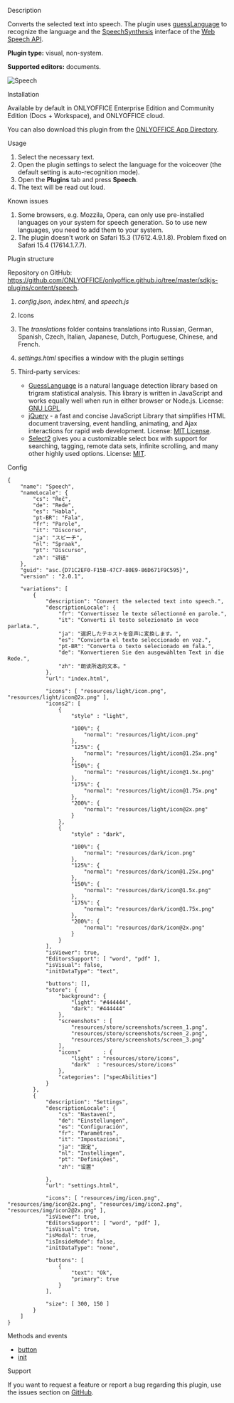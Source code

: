 Description

Converts the selected text into speech. The plugin uses [guessLanguage](https://richtr.github.io/guessLanguage.js/) to recognize the language and the [SpeechSynthesis](https://developer.mozilla.org/en-US/docs/Web/API/SpeechSynthesis) interface of the [Web Speech API](https://developer.mozilla.org/en-US/docs/Web/API/Web_Speech_API).

**Plugin type:** visual, non-system.

**Supported editors:** documents.

![Speech](/assets/images/plugins/gifs/speech.gif)

Installation

Available by default in ONLYOFFICE Enterprise Edition and Community Edition (Docs + Workspace), and ONLYOFFICE cloud.

You can also download this plugin from the [ONLYOFFICE App Directory](https://www.onlyoffice.com/en/app-directory/speech).

Usage

1. Select the necessary text.
2. Open the plugin settings to select the language for the voiceover (the default setting is auto-recognition mode).
3. Open the **Plugins** tab and press **Speech**.
4. The text will be read out loud.

Known issues

1. Some browsers, e.g. Mozzila, Opera, can only use pre-installed languages on your system for speech generation. So to use new languages, you need to add them to your system.
2. The plugin doesn't work on Safari 15.3 (17612.4.9.1.8). Problem fixed on Safari 15.4 (17614.1.7.7).

Plugin structure

Repository on GitHub: <https://github.com/ONLYOFFICE/onlyoffice.github.io/tree/master/sdkjs-plugins/content/speech>.

1. *config.json*, *index.html*, and *speech.js*

2. Icons

3. The *translations* folder contains translations into Russian, German, Spanish, Czech, Italian, Japanese, Dutch, Portuguese, Chinese, and French.

4. *settings.html* specifies a window with the plugin settings

5. Third-party services:

   * [GuessLanguage](https://richtr.github.io/guessLanguage.js/) is a natural language detection library based on trigram statistical analysis. This library is written in JavaScript and works equally well when run in either browser or Node.js. License: [GNU LGPL](https://www.gnu.org/licenses/lgpl-3.0.html).
   * [jQuery](https://jquery.com) - a fast and concise JavaScript Library that simplifies HTML document traversing, event handling, animating, and Ajax interactions for rapid web development. License: [MIT License](https://github.com/ONLYOFFICE/onlyoffice.github.io/blob/master/sdkjs-plugins/content/speech/licenses/jQuery.license).
   * [Select2](https://select2.org/) gives you a customizable select box with support for searching, tagging, remote data sets, infinite scrolling, and many other highly used options. License: [MIT](https://github.com/ONLYOFFICE/onlyoffice.github.io/blob/master/sdkjs-plugins/content/speech/licenses/Select2.license).

Config

```
{
    "name": "Speech",
    "nameLocale": {
        "cs": "Řeč",
        "de": "Rede",
        "es": "Habla",
        "pt-BR": "Fala",
        "fr": "Parole",
        "it": "Discorso",
        "ja": "スピーチ",
        "nl": "Spraak",
        "pt": "Discurso",
        "zh": "讲话"
    },
    "guid": "asc.{D71C2EF0-F15B-47C7-80E9-86D671F9C595}",
    "version" : "2.0.1",

    "variations": [
        {
            "description": "Convert the selected text into speech.",
            "descriptionLocale": {
                "fr": "Convertissez le texte sélectionné en parole.",
                "it": "Converti il testo selezionato in voce parlata.",
                "ja": "選択したテキストを音声に変換します。",
                "es": "Convierta el texto seleccionado en voz.",
                "pt-BR": "Converta o texto selecionado em fala.",
                "de": "Konvertieren Sie den ausgewählten Text in die Rede.",
                "zh": "朗读所选的文本。"
            },
            "url": "index.html",

            "icons": [ "resources/light/icon.png", "resources/light/icon@2x.png" ],
            "icons2": [
                {
                    "style" : "light",
                    
                    "100%": {
                        "normal": "resources/light/icon.png"
                    },
                    "125%": {
                        "normal": "resources/light/icon@1.25x.png"
                    },
                    "150%": {
                        "normal": "resources/light/icon@1.5x.png"
                    },
                    "175%": {
                        "normal": "resources/light/icon@1.75x.png"
                    },
                    "200%": {
                        "normal": "resources/light/icon@2x.png"
                    }
                },
                {
                    "style" : "dark",
                    
                    "100%": {
                        "normal": "resources/dark/icon.png"
                    },
                    "125%": {
                        "normal": "resources/dark/icon@1.25x.png"
                    },
                    "150%": {
                        "normal": "resources/dark/icon@1.5x.png"
                    },
                    "175%": {
                        "normal": "resources/dark/icon@1.75x.png"
                    },
                    "200%": {
                        "normal": "resources/dark/icon@2x.png"
                    }
                }
            ],
            "isViewer": true,
            "EditorsSupport": [ "word", "pdf" ],
            "isVisual": false,
            "initDataType": "text",

            "buttons": [],
            "store": {
                "background": {
                    "light": "#444444",
                    "dark": "#444444"
                },
                "screenshots" : [
                    "resources/store/screenshots/screen_1.png",
                    "resources/store/screenshots/screen_2.png",
                    "resources/store/screenshots/screen_3.png"
                ],
                "icons"       : {
                    "light" : "resources/store/icons",
                    "dark"  : "resources/store/icons"
                },
                "categories": ["specAbilities"]
            }
        },
        {
            "description": "Settings",
            "descriptionLocale": {
                "cs": "Nastavení",
                "de": "Einstellungen",
                "es": "Configuración",
                "fr": "Paramètres",
                "it": "Impostazioni",
                "ja": "設定",
                "nl": "Instellingen",
                "pt": "Definições",
                "zh": "设置"
                
            },
            "url": "settings.html",

            "icons": [ "resources/img/icon.png", "resources/img/icon@2x.png", "resources/img/icon2.png", "resources/img/icon2@2x.png" ],
            "isViewer": true,
            "EditorsSupport": [ "word", "pdf" ],
            "isVisual": true,
            "isModal": true,
            "isInsideMode": false,
            "initDataType": "none",

            "buttons": [
                {
                    "text": "Ok",
                    "primary": true
                }
            ],

            "size": [ 300, 150 ]
        }
    ]
}
```

Methods and events

* [button](/plugin/events/button)
* [init](/plugin/events/init)

Support

If you want to request a feature or report a bug regarding this plugin, use the issues section on [GitHub](https://github.com/ONLYOFFICE/onlyoffice.github.io/issues).
